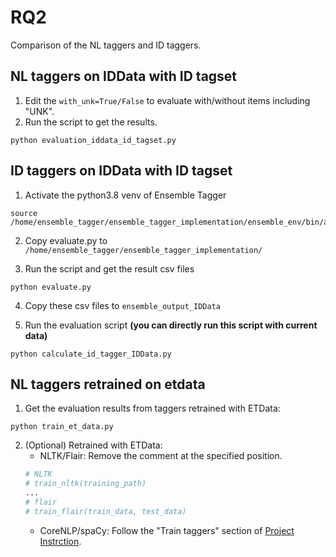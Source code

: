 # RQ2
Comparison of the NL taggers and ID taggers.

## NL taggers on IDData with ID tagset
1. Edit the ```with_unk=True/False``` to evaluate with/without items including "UNK".
2. Run the script to get the results.
```shell
python evaluation_iddata_id_tagset.py
```

## ID taggers on IDData with ID tagset
1. Activate the python3.8 venv of Ensemble Tagger
```shell
source /home/ensemble_tagger/ensemble_tagger_implementation/ensemble_env/bin/activate
```

2. Copy evaluate.py to ```/home/ensemble_tagger/ensemble_tagger_implementation/```

3. Run the script and get the result csv files
```shell
python evaluate.py
```

4. Copy these csv files to ```ensemble_output_IDData```

5. Run the evaluation script **(you can directly run this script with current data)**
```shell
python calculate_id_tagger_IDData.py
```

## NL taggers retrained on etdata
1. Get the evaluation results from taggers retrained with ETData:
```shell
python train_et_data.py
```

2. (Optional) Retrained with ETData:
    *  NLTK/Flair: Remove the comment at the specified position.
    ```python
    # NLTK
    # train_nltk(training_path)
    ...
    # flair
    # train_flair(train_data, test_data)
    ```
    * CoreNLP/spaCy: Follow the "Train taggers" section of [Project Instrction](../README.md).
